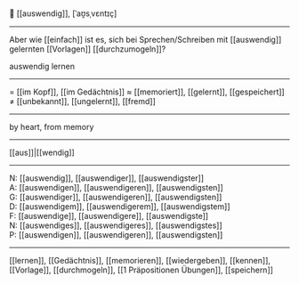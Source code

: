 🧠 [[auswendig]], [ˈaʊ̯sˌvɛntɪç]

---
Aber wie [[einfach]] ist es, sich bei Sprechen/Schreiben mit [[auswendig]] gelernten [[Vorlagen]] [[durchzumogeln]]?

auswendig lernen 

---
= [[im Kopf]], [[im Gedächtnis]]
≈ [[memoriert]], [[gelernt]], [[gespeichert]]
≠ [[unbekannt]], [[ungelernt]], [[fremd]]

---
by heart, from memory

---
[[aus]]|[[wendig]]

---
N: [[auswendig]], [[auswendiger]], [[auswendigster]]  
A: [[auswendigen]], [[auswendigeren]], [[auswendigsten]]  
G: [[auswendiger]], [[auswendigeren]], [[auswendigsten]]  
D: [[auswendigem]], [[auswendigerem]], [[auswendigstem]]  
F: [[auswendige]], [[auswendigere]], [[auswendigste]]  
N: [[auswendiges]], [[auswendigeres]], [[auswendigstes]]  
P: [[auswendigen]], [[auswendigeren]], [[auswendigsten]]  

---
[[lernen]], [[Gedächtnis]], [[memorieren]], [[wiedergeben]], [[kennen]], [[Vorlage]], [[durchmogeln]], [[1 Präpositionen Übungen]], [[speichern]]
